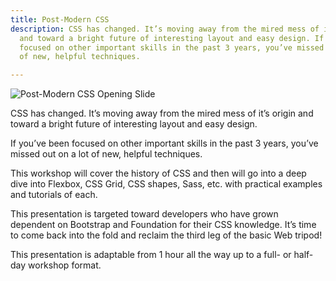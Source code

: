 ```yaml
---
title: Post-Modern CSS
description: CSS has changed. It’s moving away from the mired mess of it’s origin
  and toward a bright future of interesting layout and easy design. If you’ve been
  focused on other important skills in the past 3 years, you’ve missed out on a lot
  of new, helpful techniques.

---
```


![Post-Modern CSS Opening Slide](/images/speaking/post-modern-slide.png)

CSS has changed. It’s moving away from the mired mess of it’s origin and toward a bright future of interesting layout and easy design.

If you’ve been focused on other important skills in the past 3 years, you’ve missed out on a lot of new, helpful techniques.

This workshop will cover the history of CSS and then will go into a deep dive into Flexbox, CSS Grid, CSS shapes, Sass, etc. with practical examples and tutorials of each.

This presentation is targeted toward developers who have grown dependent on Bootstrap and Foundation for their CSS knowledge. It’s time to come back into the fold and reclaim the third leg of the basic Web tripod!

This presentation is adaptable from 1 hour all the way up to a full- or half-day workshop format. 
